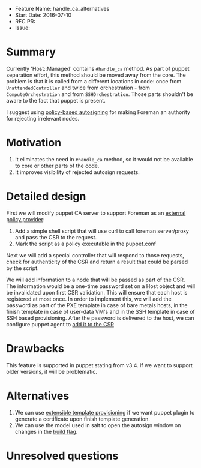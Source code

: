 - Feature Name: handle_ca_alternatives
- Start Date: 2016-07-10
- RFC PR:
- Issue:

# Summary
[summary]: #summary

Currently 'Host::Managed' contains `#handle_ca` method. As part of puppet separation effort,
this method should be moved away from the core.
The problem is that it is called from a different locations in code: once from `UnattendedController`
and twice from orchestration - from `ComputeOrchestration` and from `SSHOrchestration`. Those parts
shouldn't be aware to the fact that puppet is present.

I suggest using [policy-based autosigning](https://docs.puppet.com/puppet/latest/reference/ssl_autosign.html#policy-based-autosigning)
for making Foreman an authority for rejecting irrelevant nodes.

# Motivation
[motivation]: #motivation

1. It eliminates the need in `#handle_ca` method, so it would not be available to core or other parts of
the code.
2. It improves visibility of rejected autosign requests.


# Detailed design
[design]: #detailed-design

First we will modify puppet CA server to support Foreman as an [external policy provider](https://docs.puppet.com/puppet/latest/reference/ssl_autosign.html#enabling-policy-based-autosigning):
1. Add a simple shell script that will use curl to call foreman server/proxy and pass the CSR to the request.
2. Mark the script as a policy executable in the puppet.conf

Next we will add a special controller that will respond to those requests, check for authenticity of the CSR and
return a result that could be parsed by the script.

We will add information to a node that will be passed as part of the CSR.
The information would be a one-time password set on a Host object and will be invalidated upon first
CSR validation. This will ensure that each host is registered at most once.
In order to implement this, we will add the password as part of the PXE template in case of bare metals hosts,
in the finish template in case of user-data VM's and in the SSH template in case of SSH based provisioning.
After the password is delivered to the host, we can configure puppet agent to [add it to the CSR](https://docs.puppet.com/puppet/latest/reference/ssl_attributes_extensions.html#aws-attributes-and-extensions-population-example)


# Drawbacks
[drawbacks]: #drawbacks

This feature is supported in puppet stating from v3.4. If we want to support older versions, it will be problematic.

# Alternatives
[alternatives]: #alternatives

1. We can use [extensible template provisioning](https://github.com/theforeman/rfcs/pull/6) if we want puppet plugin to
generate a certificate upon finish template generation.
2. We can use the model used in salt to open the autosign window on changes in the [build flag](https://github.com/theforeman/foreman_salt/blob/master/app/models/foreman_salt/concerns/host_managed_extensions.rb#L24-L26).

# Unresolved questions
[unresolved]: #unresolved-questions
